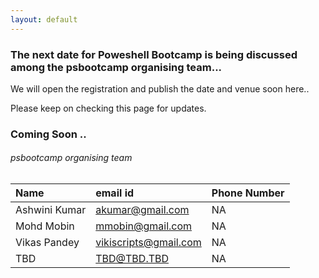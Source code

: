 ```yaml
---
layout: default
---
```


### [](#header-3)The next date for Poweshell Bootcamp is being discussed among the psbootcamp organising team...

We will open the registration and publish the date and venue soon here..  
  
Please keep on checking this page for updates.

### [](#header-1)Coming Soon ..
  

  
  
  
###### [](#header-6) psbootcamp organising team

| Name         | email id                    | Phone Number      |
|:-------------|:----------------------------|:------------------|
| Ashwini Kumar| akumar@gmail.com            | NA                |
| Mohd Mobin   | mmobin@gmail.com            | NA                |
| Vikas Pandey | vikiscripts@gmail.com       | NA                |
| TBD          | TBD@TBD.TBD                 | NA                |

